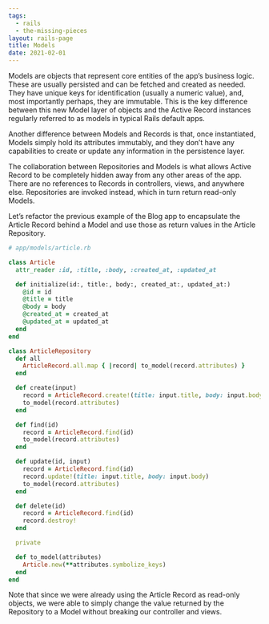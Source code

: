 ```yaml
---
tags:
  - rails
  - the-missing-pieces
layout: rails-page
title: Models
date: 2021-02-01
---
```


Models are objects that represent core entities of the app’s business logic.
These are usually persisted and can be fetched and created as needed. They have
unique keys for identification (usually a numeric value), and, most importantly
perhaps, they are immutable. This is the key difference between this new Model
layer of objects and the Active Record instances regularly referred to as models
in typical Rails default apps.

Another difference between Models and Records is that, once instantiated, Models
simply hold its attributes immutably, and they don’t have any capabilities to
create or update any information in the persistence layer.

The collaboration between Repositories and Models is what allows Active Record
to be completely hidden away from any other areas of the app. There are no
references to Records in controllers, views, and anywhere else. Repositories are
invoked instead, which in turn return read-only Models.

Let’s refactor the previous example of the Blog app to encapsulate the Article
Record behind a Model and use those as return values in the Article Repository.

```ruby
# app/models/article.rb

class Article
  attr_reader :id, :title, :body, :created_at, :updated_at

  def initialize(id:, title:, body:, created_at:, updated_at:)
    @id = id
    @title = title
    @body = body
    @created_at = created_at
    @updated_at = updated_at
  end
end
```

```ruby
class ArticleRepository
  def all
    ArticleRecord.all.map { |record| to_model(record.attributes) }
  end

  def create(input)
    record = ArticleRecord.create!(title: input.title, body: input.body)
    to_model(record.attributes)
  end

  def find(id)
    record = ArticleRecord.find(id)
    to_model(record.attributes)
  end

  def update(id, input)
    record = ArticleRecord.find(id)
    record.update!(title: input.title, body: input.body)
    to_model(record.attributes)
  end

  def delete(id)
    record = ArticleRecord.find(id)
    record.destroy!
  end

  private

  def to_model(attributes)
    Article.new(**attributes.symbolize_keys)
  end
end
```

Note that since we were already using the Article Record as read-only objects,
we were able to simply change the value returned by the Repository to a Model
without breaking our controller and views.
